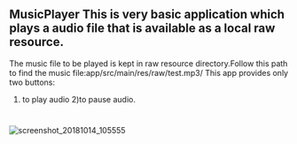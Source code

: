## MusicPlayer This is very basic application which plays a audio file that is available as a local raw resource.
The music file to be played is kept in raw resource directory.Follow this path to find the music file:app/src/main/res/raw/test.mp3/
This app provides only two buttons:
1) to play audio 
2)to pause audio.
#
![screenshot_20181014_105555](https://user-images.githubusercontent.com/33418013/46912981-ac2b4000-cfa1-11e8-80d6-e794a6e5553b.jpg)
